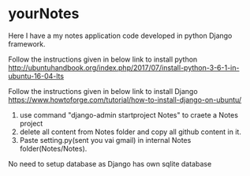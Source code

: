 # yourNotes
Here I have a my notes application code developed in python Django framework.

Follow the instructions given in below link to install python 
http://ubuntuhandbook.org/index.php/2017/07/install-python-3-6-1-in-ubuntu-16-04-lts

Follow the instructions given in below link to install Django
https://www.howtoforge.com/tutorial/how-to-install-django-on-ubuntu/

1. use command "django-admin startproject Notes" to craete a Notes project
2. delete all content from Notes folder and copy all github content in it.
3. Paste setting.py(sent you vai gmail) in internal Notes folder(Notes/Notes).

No need to setup database as Django has own sqlite database





